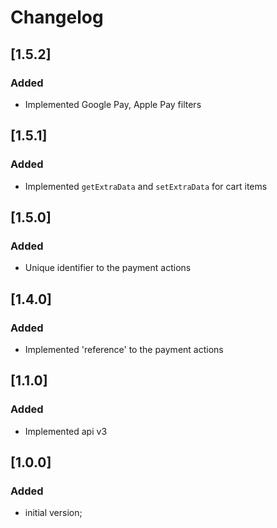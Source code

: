 # Changelog

## [1.5.2]
### Added
- Implemented Google Pay, Apple Pay filters

## [1.5.1]
### Added
- Implemented `getExtraData` and `setExtraData` for cart items

## [1.5.0]
### Added
- Unique identifier to the payment actions

## [1.4.0]
### Added
- Implemented 'reference' to the payment actions
 
## [1.1.0]
### Added
- Implemented api v3

## [1.0.0]
### Added
- initial version;
